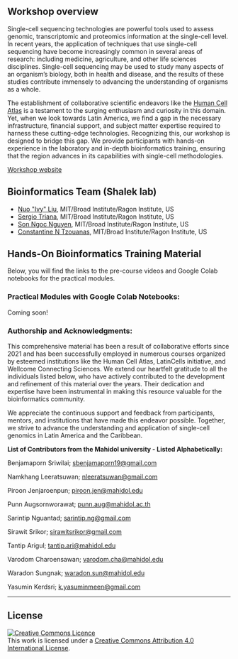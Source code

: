 

## Workshop overview

Single-cell sequencing technologies are powerful tools used to assess genomic, transcriptomic and proteomics information at the single-cell level. In recent years, the application of techniques that use single-cell sequencing have become increasingly common in several areas of research: including medicine, agriculture, and other life sciences disciplines. Single-cell sequencing may be used to study many aspects of an organism’s biology, both in health and disease, and the results of these studies contribute immensely to advancing the understanding of organisms as a whole. 

The establishment of collaborative scientific endeavors like the [Human Cell Atlas](https://www.humancellatlas.org/) is a testament to the surging enthusiasm and curiosity in this domain. Yet, when we look towards Latin America, we find a gap in the necessary infrastructure, financial support, and subject matter expertise required to harness these cutting-edge technologies. Recognizing this, our workshop is designed to bridge this gap. We provide participants with hands-on experience in the laboratory and in-depth bioinformatics training, ensuring that the region advances in its capabilities with single-cell methodologies.

[Workshop website](https://events.humancellatlas.org/2023LA)

## Bioinformatics Team (Shalek lab)
- [Nuo "Ivy" Liu](https://nuoliu.github.io/), MIT/Broad Institute/Ragon Institute, US
- [Sergio Triana](https://scholar.google.com/citations?hl=en&user=WxyC26MAAAAJ), MIT/Broad Institute/Ragon Institute, US
- [Son Ngoc Nguyen](https://scholar.google.com/citations?user=j828UUwAAAAJ&hl=en), MIT/Broad Institute/Ragon Institute, US
- [Constantine N Tzouanas](https://scholar.google.com/citations?user=tsly1VQAAAAJ&hl=en), MIT/Broad Institute/Ragon Institute, US


## Hands-On Bioinformatics Training Material

Below, you will find the links to the pre-course videos and Google Colab notebooks for the practical modules. 

### Practical Modules with Google Colab Notebooks:

Coming soon!


### Authorship and Acknowledgments:

This comprehensive material has been a result of collaborative efforts since 2021 and has been successfully employed in numerous courses organized by esteemed institutions like the Human Cell Atlas, LatinCells initiative, and Wellcome Connecting Sciences. We extend our heartfelt gratitude to all the individuals listed below, who have actively contributed to the development and refinement of this material over the years. Their dedication and expertise have been instrumental in making this resource valuable for the bioinformatics community.

We appreciate the continuous support and feedback from participants, mentors, and institutions that have made this endeavor possible. Together, we strive to advance the understanding and application of single-cell genomics in Latin America and the Caribbean.

**List of Contributors from the Mahidol university - Listed Alphabetically:**

Benjamaporn Sriwilai; sbenjamaporn19@gmail.com	

Namkhang Leeratsuwan; nleeratsuwan@gmail.com	

Piroon Jenjaroenpun; piroon.jen@mahidol.edu 

Punn Augsornworawat; punn.aug@mahidol.ac.th 

Sarintip Nguantad; sarintip.ng@gmail.com	

Sirawit Srikor; sirawitsrikor@gmail.com	

Tantip Arigul; tantip.ari@mahidol.edu 

Varodom Charoensawan; varodom.cha@mahidol.edu	

Waradon Sungnak; waradon.sun@mahidol.edu	

Yasumin Kerdsri; k.yasuminmeen@gmail.com


******
## License
<a rel="license" href="http://creativecommons.org/licenses/by/4.0/"><img alt="Creative Commons Licence" style="border-width:0" src="https://i.creativecommons.org/l/by/4.0/88x31.png" /></a><br />This work is licensed under a <a rel="license" href="http://creativecommons.org/licenses/by/4.0/">Creative Commons Attribution 4.0 International License</a>.
